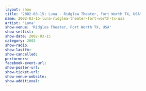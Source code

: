 ```yaml
---
layout: show
title: '2002-03-15: Luna - Ridglea Theater, Fort Worth TX, USA'
name: 2002-03-15-luna-ridglea-theater-fort-worth-tx-usa
artist: 'Luna'
show-venue: 'Ridglea Theater, Fort Worth TX, USA'
show-setlist: 
show-date: 2002-03-15
category: 2002
show-radio: 
show-lastfm: 
show-cancelled: 
performers: 
facebook-event-url: 
show-poster-url: 
show-ticket-url: 
show-venue-website: 
show-additional: 
---
```


